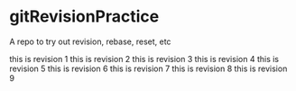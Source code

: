 # gitRevisionPractice
A repo to try out revision, rebase, reset, etc

this is revision 1
this is revision 2
this is revision 3
this is revision 4
this is revision 5
this is revision 6
this is revision 7
this is revision 8
this is revision 9
